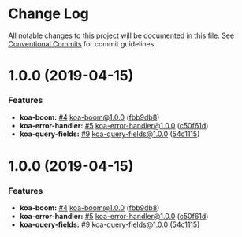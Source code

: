 # Change Log

All notable changes to this project will be documented in this file.
See [Conventional Commits](https://conventionalcommits.org) for commit guidelines.

# 1.0.0 (2019-04-15)


### Features

* **koa-boom:** [#4](https://github.com/sigfox/javascript/issues/4) koa-boom@1.0.0 ([fbb9db8](https://github.com/sigfox/javascript/commit/fbb9db8))
* **koa-error-handler:** [#5](https://github.com/sigfox/javascript/issues/5) koa-error-handler@1.0.0 ([c50f61d](https://github.com/sigfox/javascript/commit/c50f61d))
* **koa-query-fields:** [#9](https://github.com/sigfox/javascript/issues/9) koa-query-fields@1.0.0 ([54c1115](https://github.com/sigfox/javascript/commit/54c1115))





# 1.0.0 (2019-04-15)


### Features

* **koa-boom:** [#4](https://github.com/sigfox/javascript/issues/4) koa-boom@1.0.0 ([fbb9db8](https://github.com/sigfox/javascript/commit/fbb9db8))
* **koa-error-handler:** [#5](https://github.com/sigfox/javascript/issues/5) koa-error-handler@1.0.0 ([c50f61d](https://github.com/sigfox/javascript/commit/c50f61d))
* **koa-query-fields:** [#9](https://github.com/sigfox/javascript/issues/9) koa-query-fields@1.0.0 ([54c1115](https://github.com/sigfox/javascript/commit/54c1115))
